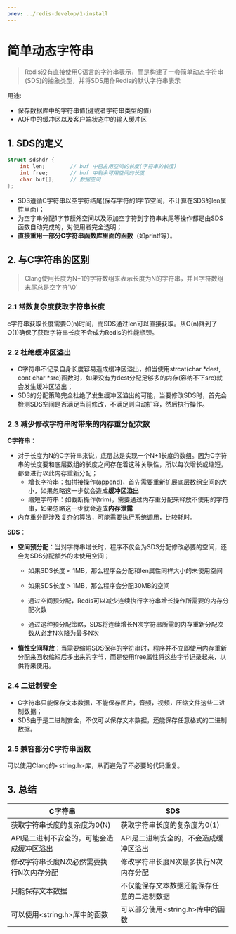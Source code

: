 ```yaml
---
prev: ../redis-develop/1-install
---
```

# 简单动态字符串

> Redis没有直接使用C语言的字符串表示，而是构建了一套简单动态字符串(SDS)的抽象类型，并将SDS用作Redis的默认字符串表示

用途:

* 保存数据库中的字符串值(键或者字符串类型的值)
* AOF中的缓冲区以及客户端状态中的输入缓冲区

## 1. SDS的定义

```c
struct sdshdr {
    int len; 	    // buf 中已占用空间的长度(字符串的长度)
    int free; 		// buf 中剩余可用空间的长度
    char buf[];  	// 数据空间
};
```

* SDS遵循C字符串以空字符结尾(保存字符的1字节空间，不计算在SDS的len属性里面)；
* 为空字串分配1字节额外空间以及添加空字符到字符串末尾等操作都是由SDS函数自动完成的，对使用者完全透明；
* **直接重用一部分C字符串函数库里面的函数**（如printf等）。

## 2. 与C字符串的区别

> Clang使用长度为N+1的字符数组来表示长度为N的字符串，并且字符数组末尾总是空字符'\0'

### 2.1 常数复杂度获取字符串长度

c字符串获取长度需要O(n)时间，而SDS通过len可以直接获取。从O(n)降到了O(1)确保了获取字符串长度不会成为Redis的性能瓶颈。

### 2.2 杜绝缓冲区溢出

* C字符串不记录自身长度容易造成缓冲区溢出，如当使用strcat(char *dest, cont char *src)函数时，如果没有为dest分配足够多的内存(容纳不下src)就会发生缓冲区溢出；
* SDS的分配策略完全杜绝了发生缓冲区溢出的可能，当要修改SDS时，首先会检测SDS空间是否满足当前修改，不满足则自动扩容，然后执行操作。

### 2.3 减少修改字符串时带来的内存重分配次数

**C字符串**：

* 对于长度为N的C字符串来说，底层总是实现一个N+1长度的数组。因为C字符串的长度要和底层数组的长度之间存在着这种关联性，所以每次增长或缩短，都会进行以此内存重新分配；
    * 增长字符串：如拼接操作(append)，首先需要重新扩展底层数组空间的大小，如果忽略这一步就会造成**缓冲区溢出**
    * 缩短字符串：如截断操作(trim)，需要通过内存重分配来释放不使用的字符串，如果忽略这一步就会造成**内存泄露**
* 内存重分配涉及复杂的算法，可能需要执行系统调用，比较耗时。

**SDS**：

* **空间预分配**：当对字符串增长时，程序不仅会为SDS分配修改必要的空间，还会为SDS分配额外的未使用空间；

    * 如果SDS长度 < 1MB，那么程序会分配和len属性同样大小的未使用空间
    * 如果SDS长度 > 1MB，那么程序会分配30MB的空间

    * 通过空间预分配，Redis可以减少连续执行字符串增长操作所需要的内存分配次数

    * 通过这种预分配策略，SDS将连续增长N次字符串所需的内存重新分配次数从必定N次降为最多N次

* **惰性空间释放**：当需要缩短SDS保存的字符串时，程序并不立即使用内存重新分配来回收缩短后多出来的字节，而是使用free属性将这些字节记录起来，以供将来使用。

### 2.4 二进制安全

* C字符串只能保存文本数据，不能保存图片，音频，视频，压缩文件这些二进制数据；
* SDS由于是二进制安全，不仅可以保存文本数据，还能保存任意格式的二进制数据。

### 2.5 兼容部分C字符串函数

可以使用Clang的<string.h>库，从而避免了不必要的代码重复。

## 3. 总结

| C字符串                                   | SDS                                        |
| ----------------------------------------- | ------------------------------------------ |
| 获取字符串长度的复杂度为0(N)              | 获取字符串长度的复杂度为0(1)               |
| API是二进制不安全的，可能会造成缓冲区溢出 | API是二进制安全的，不会造成缓冲区溢出      |
| 修改字符串长度N次必然需要执行N次内存分配  | 修改字符串长度N次最多执行N次内存分配       |
| 只能保存文本数据                          | 不仅能保存文本数据还能保存任意的二进制数据 |
| 可以使用<string.h>库中的函数              | 可以部分使用<string.h>库中的函数           |